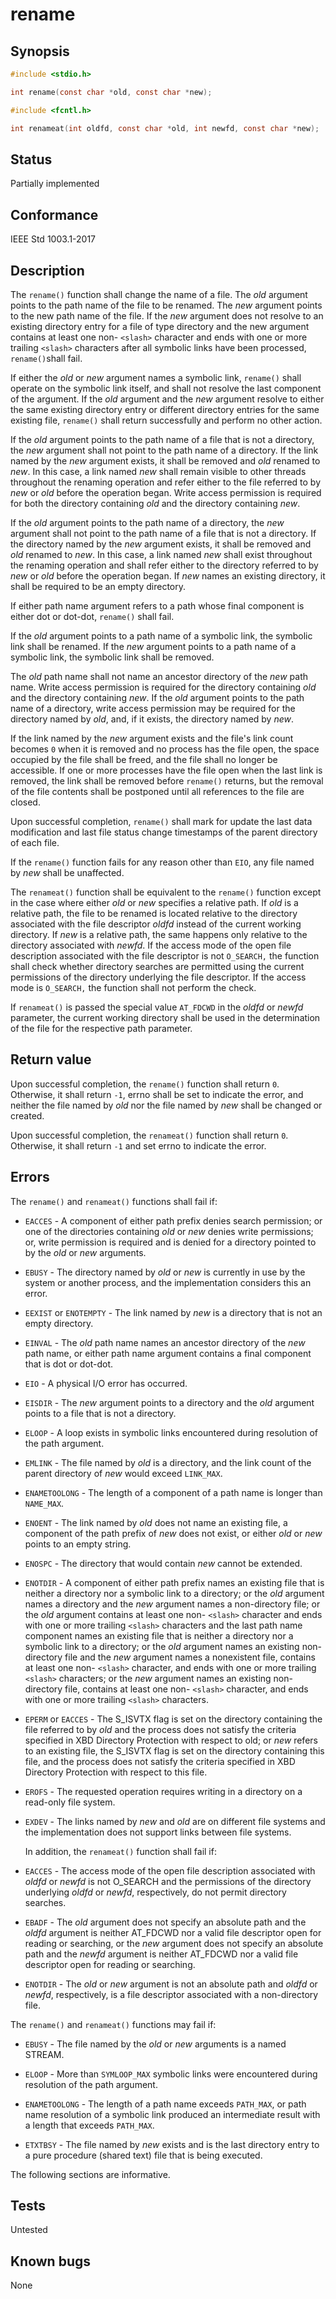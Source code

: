 # rename

## Synopsis

```c
#include <stdio.h>

int rename(const char *old, const char *new);

#include <fcntl.h>

int renameat(int oldfd, const char *old, int newfd, const char *new);
```

## Status

Partially implemented

## Conformance

IEEE Std 1003.1-2017

## Description

The `rename()` function shall change the name of a file. The _old_ argument points to the path name of the file to be
renamed. The _new_ argument points to the new path name of the file. If the _new_ argument does not resolve to an
existing directory entry for a file of type directory and the new argument contains at least one non- `<slash>`
character and ends with one or more trailing ``<slash>`` characters after all symbolic links have been processed,
`rename()`shall fail.

If either the _old_ or _new_ argument names a symbolic link, `rename()` shall operate on the symbolic link itself,
and shall not resolve the last component of the argument. If the _old_ argument and the _new_ argument resolve to
either the same existing directory entry or different directory entries for the same existing file, `rename()`
shall return successfully and perform no other action.

If the _old_ argument points to the path name of a file that is not a directory, the _new_ argument shall not point
to the path name of a directory. If the link named by the _new_ argument exists, it shall be removed and _old_ renamed
to _new_. In this case, a link named _new_ shall remain visible to other threads throughout the renaming operation and
refer either to the file referred to by _new_ or _old_ before the operation began. Write access permission is required
for both the directory containing _old_ and the directory containing _new_.

If the _old_ argument points to the path name of a directory, the _new_ argument shall not point to the path name of a
file that is not a directory. If the directory named by the _new_ argument exists, it shall be removed and _old_ renamed
to _new_. In this case, a link named _new_ shall exist throughout the renaming operation and shall refer either to the
directory referred to by _new_ or _old_ before the operation began. If _new_ names an existing directory, it shall be
required to be an empty directory.

If either path name argument refers to a path whose final component is either dot or dot-dot, `rename()` shall fail.

If the _old_ argument points to a path name of a symbolic link, the symbolic link shall be renamed. If the _new_
argument points to a path name of a symbolic link, the symbolic link shall be removed.

The _old_ path name shall not name an ancestor directory of the _new_ path name. Write access permission is required for
the directory containing _old_ and the directory containing _new_. If the _old_ argument points to the path name of a
directory, write access permission may be required for the directory named by _old_, and, if it exists, the directory
named by _new_.

If the link named by the _new_ argument exists and the file's link count becomes `0` when it is removed and no process
has the file open, the space occupied by the file shall be freed, and the file shall no longer be accessible. If one or
more processes have the file open when the last link is removed, the link shall be removed before `rename()` returns,
but the removal of the file contents shall be postponed until all references to the file are closed.

Upon successful completion, `rename()` shall mark for update the last data modification and last file status change
timestamps of the parent directory of each file.

If the `rename()` function fails for any reason other than `EIO`, any file named by _new_ shall be unaffected.

The `renameat()` function shall be equivalent to the `rename()` function except in the case where either _old_ or _new_
specifies a relative path. If _old_ is a relative path, the file to be renamed is located relative to the directory
associated with the file descriptor _oldfd_ instead of the current working directory. If _new_ is a relative path, the
same happens only relative to the directory associated with _newfd_. If the access mode of the open file description
associated with the file descriptor is not `O_SEARCH,` the function shall check whether directory searches are permitted
using the current permissions of the directory underlying the file descriptor. If the access mode is `O_SEARCH,` the
function shall not perform the check.

If `renameat()` is passed the special value `AT_FDCWD` in the _oldfd_ or _newfd_ parameter, the current working
directory shall be used in the determination of the file for the respective path parameter.

## Return value

Upon successful completion, the `rename()` function shall return `0`. Otherwise, it shall return `-1`, errno shall be
set to indicate the error, and neither the file named by _old_ nor the file named by _new_ shall be changed or
created.

Upon successful completion, the `renameat()` function shall return `0`. Otherwise, it shall return `-1` and set errno to
indicate the error.

## Errors

The `rename()` and `renameat()` functions shall fail if:

* `EACCES` - A component of either path prefix denies search permission; or one of the directories containing _old_
 or _new_ denies write permissions; or, write permission is required and is denied for a directory pointed to by the
 _old_ or _new_ arguments.

* `EBUSY` - The directory named by _old_ or _new_ is currently in use by the system or another process, and the
 implementation considers this an error.

* `EEXIST` or `ENOTEMPTY` - The link named by _new_ is a directory that is not an empty directory.

* `EINVAL` - The _old_ path name names an ancestor directory of the _new_ path name, or either path name argument
 contains a final component that is dot or dot-dot.

* `EIO` - A physical I/O error has occurred.

* `EISDIR` - The _new_ argument points to a directory and the _old_ argument points to a file that is not a directory.

* `ELOOP` - A loop exists in symbolic links encountered during resolution of the path argument.

* `EMLINK` - The file named by _old_ is a directory, and the link count of the parent directory of _new_ would exceed
 `LINK_MAX`.

* `ENAMETOOLONG` - The length of a component of a path name is longer than `NAME_MAX`.

* `ENOENT` - The link named by _old_ does not name an existing file, a component of the path prefix of _new_ does not
 exist, or either _old_ or _new_ points to an empty string.

* `ENOSPC` - The directory that would contain _new_ cannot be extended.

* `ENOTDIR` - A component of either path prefix names an existing file that is neither a directory nor a symbolic
 link to a directory; or the _old_ argument names a directory and the _new_ argument names a non-directory file; or the
 _old_ argument contains at least one non- `<slash>` character and ends with one or more trailing `<slash>` characters
 and the last path name component names an existing file that is neither a directory nor a symbolic link to a directory;
 or the _old_ argument names an existing non-directory file and the _new_ argument names a nonexistent file, contains at
 least one non- `<slash>` character, and ends with one or more trailing `<slash>` characters; or the _new_ argument
 names an existing non-directory file, contains at least one non- `<slash>` character, and ends with one or more
 trailing `<slash>` characters.  

* `EPERM` or `EACCES` - The S_ISVTX flag is set on the directory containing the file referred to by _old_ and the
 process does not satisfy the criteria specified in XBD Directory Protection with respect to old; or _new_ refers to
 an existing file, the S_ISVTX flag is set on the directory containing this file, and the process does not satisfy the
 criteria specified in XBD Directory Protection with respect to this file.

* `EROFS` - The requested operation requires writing in a directory on a read-only file system.

* `EXDEV` - The links named by _new_ and _old_ are on different file systems and the implementation does not support
 links between file systems.

  In addition, the `renameat()` function shall fail if:

* `EACCES` - The access mode of the open file description associated with _oldfd_ or _newfd_ is not O_SEARCH and the
 permissions of the directory underlying _oldfd_ or _newfd_, respectively, do not permit directory searches.

* `EBADF` - The _old_ argument does not specify an absolute path and the _oldfd_ argument is neither AT_FDCWD nor a
 valid file descriptor open for reading or searching, or the _new_ argument does not specify an absolute path and the
 _newfd_ argument is neither AT_FDCWD nor a valid file descriptor open for reading or searching.

* `ENOTDIR` - The _old_ or _new_ argument is not an absolute path and _oldfd_ or _newfd_, respectively, is a file
 descriptor associated with a non-directory file.

The `rename()` and `renameat()` functions may fail if:

* `EBUSY` - The file named by the _old_ or _new_ arguments is a named STREAM.

* `ELOOP` - More than `SYMLOOP_MAX` symbolic links were encountered during resolution of the path argument.

* `ENAMETOOLONG` - The length of a path name exceeds `PATH_MAX`, or path name resolution of a symbolic link produced an
 intermediate result with a length that exceeds `PATH_MAX`.

* `ETXTBSY` - The file named by _new_ exists and is the last directory entry to a pure procedure (shared text) file
 that is being executed.

The following sections are informative.

## Tests

Untested

## Known bugs

None
